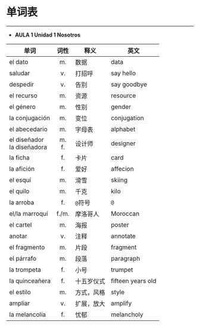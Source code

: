 # 单词表

----

- **AULA 1 Unidad 1 Nosotros**

单词 | 词性 | 释义 | 英文
----|:----:|-----|----
el dato | m. | 数据 | data
saludar | v. | 打招呼 | say hello
despedir | v. | 告别 | say goodbye
el recurso | m. | 资源 | resource
el género | m. | 性别 | gender
la conjugación | m. | 变位 | conjugation
el abecedario | m. | 字母表 | alphabet
el diseñador <br> la diseñadora | m. <br> f. | 设计师 | designer
la ficha | f. | 卡片 | card
la afición | f. | 爱好 | affecion
el esquí | m. | 滑雪 | skiing
el quilo | m. | 千克 | kilo
la arroba | f. | `@`符号 | `@`
el/la marroquí | f./m.| 摩洛哥人 | Moroccan
el cartel | m. | 海报 | poster
anotar | v. | 注释 | annotate
el fragmento | m. | 片段 | fragment
el párrafo | m. | 段落 | paragraph
la trompeta | f. | 小号 | trumpet
la quinceañera | f. | 十五岁仪式 | fifteen years old
el estilo | m. | 方式，风格 | style
ampliar | v. | 扩展，放大 | amplify
la melancolía | f. | 忧郁 | melancholy
